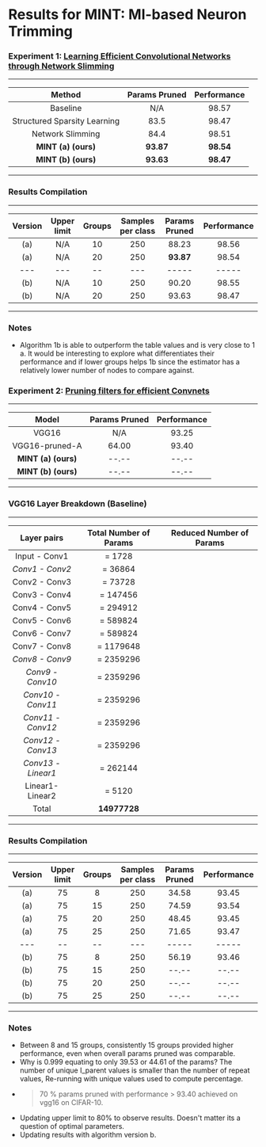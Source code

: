 # Results for MINT: MI-based Neuron Trimming

### Experiment 1: [Learning Efficient Convolutional Networks through Network Slimming](http://openaccess.thecvf.com/content_ICCV_2017/papers/Liu_Learning_Efficient_Convolutional_ICCV_2017_paper.pdf)

--------------------------------------------------------------
| Method                       | Params Pruned | Performance |
|:----------------------------:|:-------------:|:-----------:|
| Baseline                     |       N/A     |    98.57    |
| Structured Sparsity Learning |       83.5    |    98.47    |
| Network Slimming             |       84.4    |    98.51    |
|**MINT (a) (ours)**           |     **93.87** |  **98.54**  |
|**MINT (b) (ours)**           |     **93.63** |  **98.47**  |
--------------------------------------------------------------

### Results Compilation

----------------------------------------------------------------------------------------------------
| Version | Upper limit  |   Groups     |  Samples per class  | Params Pruned   |    Performance   |
|:-------:|:------------:|:------------:|:-------------------:|:---------------:|:----------------:|
|   (a)   |     N/A      |     10       |       250           |    88.23        |     98.56        | (Requested Prune Percent: 0.443) 
|   (a)   |     N/A      |     20       |       250           |  **93.87**      |     98.54        | (Requested Prune Percent: 0.631)
|   ---   |     ---      |     --       |       ---           |    -----        |     -----        | 
|   (b)   |     N/A      |     10       |       250           |    90.20        |     98.55        | (Requested Prune Percent: 0.413) 
|   (b)   |     N/A      |     20       |       250           |    93.63        |     98.47        | (Requested Prune Percent: -.---)
----------------------------------------------------------------------------------------------------

### Notes
- Algorithm 1b is able to outperform the table values and is very close to 1 a. It would be interesting to explore what differentiates their performance and if lower groups helps 1b since the estimator has a relatively lower number of nodes to compare against.

### Experiment 2: [Pruning filters for efficient Convnets](https://openreview.net/pdf?id=rJqFGTslg)


--------------------------------------------------------------
| Model                        | Params Pruned | Performance |
|:----------------------------:|:-------------:|:-----------:|
| VGG16                        |       N/A     |    93.25    |
| VGG16-pruned-A               |      64.00    |    93.40    |
|**MINT (a) (ours)**           |      --.--    |    --.--    | (My own baseline: 94.01)
|**MINT (b) (ours)**           |      --.--    |    --.--    | (My own baseline: 94.01)
--------------------------------------------------------------


### VGG16 Layer Breakdown (Baseline)

----------------------------------------------------------------------------
| Layer pairs      |  Total Number of Params   |  Reduced Number of Params |
|:----------------:|:-------------------------:|:-------------------------:|
| Input - Conv1    |         = 1728            |                           |
|*Conv1 - Conv2*   |         = 36864           |                           |
| Conv2 - Conv3    |         = 73728           |                           |
| Conv3 - Conv4    |         = 147456          |                           | 
| Conv4 - Conv5    |         = 294912          |                           |
| Conv5 - Conv6    |         = 589824          |                           | 
| Conv6 - Conv7    |         = 589824          |                           | 
| Conv7 - Conv8    |         = 1179648         |                           | 
|*Conv8 - Conv9*   |         = 2359296         |                           | 
|*Conv9 - Conv10*  |         = 2359296         |                           | 
|*Conv10 - Conv11* |         = 2359296         |                           | 
|*Conv11 - Conv12* |         = 2359296         |                           | 
|*Conv12 - Conv13* |         = 2359296         |                           | 
|*Conv13 - Linear1*|         = 262144          |                           |
| Linear1- Linear2 |         = 5120            |                           |
| Total            |       **14977728**        |                           | 
----------------------------------------------------------------------------

### Results Compilation

----------------------------------------------------------------------------------------------------
| Version | Upper limit  |   Groups     |  Samples per class  | Params Pruned   |    Performance   |
|:-------:|:------------:|:------------:|:-------------------:|:---------------:|:----------------:|
|   (a)   |     75       |     8        |       250           |    34.58        |     93.45        | 
|   (a)   |     75       |     15       |       250           |    74.59        |     93.54        | 
|   (a)   |     75       |     20       |       250           |    48.45        |     93.45        | 
|   (a)   |     75       |     25       |       250           |    71.65        |     93.47        | 
|   ---   |     --       |     --       |       ---           |    -----        |     -----        | 
|   (b)   |     75       |     8        |       250           |    56.19        |     93.46        | 
|   (b)   |     75       |     15       |       250           |    --.--        |     --.--        | 
|   (b)   |     75       |     20       |       250           |    --.--        |     --.--        | 
|   (b)   |     75       |     25       |       250           |    --.--        |     --.--        | 
----------------------------------------------------------------------------------------------------

### Notes
- Between 8 and 15 groups, consistently 15 groups provided higher performance, even when overall params pruned was comparable.
- Why is 0.999 equating to only 39.53 or 44.61 of the params? The number of unique I\_parent values is smaller than the number of repeat values, Re-running with unique values used to compute percentage.
- > 70 % params pruned with performance > 93.40 achieved on vgg16 on CIFAR-10.
- Updating upper limit to 80% to observe results. Doesn't matter its a question of optimal parameters.
- Updating results with algorithm version b.
